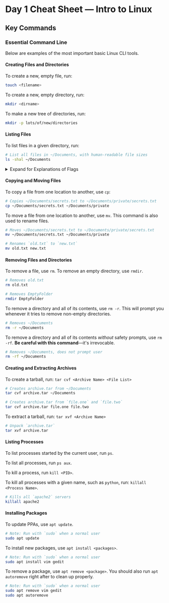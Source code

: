 # Day 1 Cheat Sheet — Intro to Linux

## Key Commands


### Essential Command Line
Below are examples of the most important basic Linux CLI tools.

#### Creating Files and Directories
To create a new, empty file, run:

  ```bash
  touch <filename>
  ```

To create a new, empty directory, run:

  ```bash
  mkdir <dirname>
  ```

To make a new tree of directories, run:

  ```bash
  mkdir -p lots/of/new/directories
  ```

#### Listing Files
To list files in a given directory, run:

  ```bash
  # List all files in ~/Documents, with human-readable file sizes
  ls -shal ~/Documents
  ```

<details>
  <summary>Expand for Explanations of Flags</summary>
  <ul>
    <li><code>-sh</code> lists file sizes in human-readable format
    <li><code>-a</code> lists all files, including hidden ones
    <li><code>-l</code> lists additional information, such as file owner; modified datetime; and size.
  </ul>
</details>

#### Copying and Moving Files
To copy a file from one location to another, use `cp`:

  ```bash
  # Copies ~/Documents/secrets.txt to ~/Documents/private/secrets.txt
  cp ~/Documents/secrets.txt ~/Documents/private
  ```

To move a file from one location to another, use `mv`. This command is also used to rename files.

  ```bash
  # Moves ~/Documents/secrets.txt to ~/Documents/private/secrets.txt
  mv ~/Documents/secrets.txt ~/Documents/private

  # Renames `old.txt` to `new.txt`
  mv old.txt new.txt
  ```

#### Removing Files and Directories
To remove a file, use `rm`. To remove an empty directory, use `rmdir`.

  ```bash
  # Removes old.txt
  rm old.txt

  # Removes EmptyFolder
  rmdir EmptyFolder
  ```

To remove a directory and all of its contents, use `rm -r`. This will prompt you whenever it tries to remove non-empty directories.

  ```bash
  # Removes ~/Documents
  rm -r ~/Documents
  ```

To remove a directory and all of its contents _without_ safety prompts, use `rm -rf`. **Be careful with this command**—it's irrevocable.

  ```bash
  # Removes ~/Documents, does not prompt user
  rm -rf ~/Documents
  ```

#### Creating and Extracting Archives
To create a tarball, run: `tar cvf <Archive Name> <File List>`

  ```bash
  # Creates archive.tar from ~/Documents
  tar cvf archive.tar ~/Documents

  # Creates archive.tar from `file.one` and `file.two`
  tar cvf archive.tar file.one file.two
  ```

To extract a tarball, run: `tar xvf <Archive Name>`

  ```bash
  # Unpack `archive.tar`
  tar xvf archive.tar
  ```

#### Listing Processes
To list processes started by the current user, run `ps`.

To list all processes, run `ps aux`.

To kill a process, run `kill <PID>`.

To kill all processes with a given name, such as `python`, run: `killall <Process Name>`.

  ```bash
  # Kills all `apache2` servers
  killall apache2
  ```

#### Installing Packages
To update PPAs, use `apt update`.

  ```bash
  # Note: Run with `sudo` when a normal user
  sudo apt update
  ```

To install new packages, use `apt install <packages>`.

 
  ```bash
  # Note: Run with `sudo` when a normal user
  sudo apt install vim gedit
  ```

To remove a package, use `apt remove <package>`. You should also run `apt autoremove` right after to clean up properly.

  ```bash
  # Note: Run with `sudo` when a normal user
  sudo apt remove vim gedit
  sudo apt autoremove
  ```
